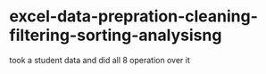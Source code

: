 # excel-data-prepration-cleaning-filtering-sorting-analysisng
took a student data and did all 8 operation over it
